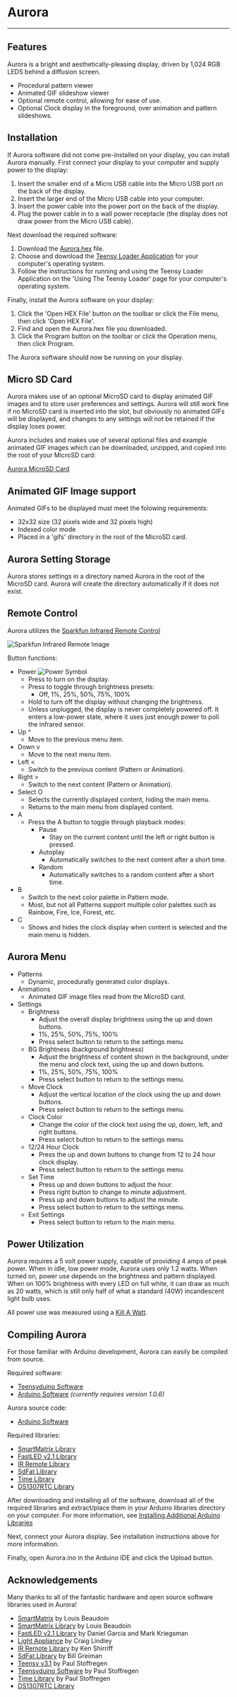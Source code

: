 Aurora
======
------

Features
--------

Aurora is a bright and aesthetically-pleasing display, driven by 1,024 RGB LEDS behind a diffusion screen.

* Procedural pattern viewer
* Animated GIF slideshow viewer
* Optional remote control, allowing for ease of use.
* Optional Clock display in the foreground, over animation and pattern slideshows.

Installation
------------

If Aurora software did not come pre-installed on your display, you can install Aurora manually.  First connect your display to your computer and supply power to the display:

1.  Insert the smaller end of a Micro USB cable into the Micro USB port on the back of the display.
2.  Insert the larger end of the Micro USB cable into your computer.
3.  Insert the power cable into the power port on the back of the display.
4.  Plug the power cable in to a wall power receptacle (the display does not draw power from the Micro USB cable).

Next download the required software:

1.  Download the [Aurora.hex] file.
2.  Choose and download the [Teensy Loader Application] for your computer's operating system.
3.  Follow the instructions for running and using the Teensy Loader Application on the 'Using The Teensy Loader' page for your computer's operating system.

Finally, install the Aurora software on your display:

1.  Click the 'Open HEX File' button on the toolbar or click the File menu, then click 'Open HEX File'.
2.  Find and open the Aurora.hex file you downloaded.
2.  Click the Program button on the toolbar or click the Operation menu, then click Program.

The Aurora software should now be running on your display. 

Micro SD Card
-------------

Aurora makes use of an optional MicroSD card to display animated GIF images and to store user preferences and settings.  Aurora will still work fine if no MicroSD card is inserted into the slot, but obviously no animated GIFs will be displayed, and changes to any settings will not be retained if the display loses power.

Aurora includes and makes use of several optional files and example animated GIF images which can be downloaded, unzipped, and copied into the root of your MicroSD card:

[Aurora MicroSD Card]

Animated GIF Image support
--------------------------

Animated GIFs to be displayed must meet the folowing requirements:

* 32x32 size (32 pixels wide and 32 pixels high)
* Indexed color mode
* Placed in a 'gifs' directory in the root of the MicroSD card.
 
Aurora Setting Storage
----------------------

Aurora stores settings in a directory named Aurora in the root of the MicroSD card. Aurora will create the directory automatically if it does not exist.

Remote Control
--------------

Aurora utilizes the [Sparkfun Infrared Remote Control]

![Sparkfun Infrared Remote Image]

Button functions:

* Power ![Power Symbol]
    * Press to turn on the display.
    * Press to toggle through brightness presets:
        * Off, 1%, 25%, 50%, 75%, 100%
    * Hold to turn off the display without changing the brightness.
    * Unless unplugged, the display is never completely powered off. It enters a low-power state, where it uses
       just enough power to poll the infrared sensor.
* Up ^
    * Move to the previous menu item.
* Down v
    * Move to the next menu item.
* Left <
    * Switch to the previous content (Pattern or Animation).
* Right >
    * Switch to the next content (Pattern or Animation).
* Select O
    * Selects the currently displayed content, hiding the main menu.
    * Returns to the main menu from displayed content.
* A
    * Press the A button to toggle through playback modes:
        * Pause
            * Stay on the current content until the left or right button is pressed.
        * Autoplay
            * Automatically switches to the next content after a short time.
        * Random
            * Automatically switches to a random content after a short time.
* B
    * Switch to the next color palette in Pattern mode.
    * Most, but not all Patterns support multiple color palettes such as Rainbow, Fire, Ice, Forest, etc.
* C
    * Shows and hides the clock display when content is selected and the main menu is hidden.

Aurora Menu
-----------

* Patterns
    * Dynamic, procedurally generated color displays.
* Animations
    * Animated GIF image files read from the MicroSD card.
* Settings
    * Brightness
        * Adjust the overall display brightness using the up and down buttons.
        * 1%, 25%, 50%, 75%, 100%
        * Press select button to return to the settings menu.
    * BG Brightness (background brightness)
        * Adjust the brightness of content shown in the background, under the menu and clock text, using the up and down buttons.
        * 1%, 25%, 50%, 75%, 100%
        * Press select button to return to the settings menu.
    * Move Clock
        * Adjust the vertical location of the clock using the up and down buttons.
        * Press select button to return to the settings menu.
    * Clock Color
        * Change the color of the clock text using the up, down, left, and right buttons.
        * Press select button to return to the settings menu.
    * 12/24 Hour Clock
        * Press the up and down buttons to change from 12 to 24 hour clock display.
        * Press select button to return to the settings menu.
    * Set Time
        * Press up and down buttons to adjust the hour.
        * Press right button to change to minute adjustment.
        * Press up and down buttons to adjust the minute.
        * Press select button to return to the settings menu.
    * Exit Settings
        * Press select button to return to the main menu.

Power Utilization
-----------------

Aurora requires a 5 volt power supply, capable of providing 4 amps of peak power.  When in idle, low power mode, Aurora uses only 1.2 watts.  When turned on, power use depends on the brightness and pattern displayed.  When on 100% brightness with every LED on full white, it can draw as much as 20 watts, which is still only half of what a standard (40W) incandescent light bulb uses.

All power use was measured using a [Kill A Watt].

Compiling Aurora
----------------

For those familiar with Arduino development, Aurora can easily be compiled from source.

Required software:

* [Teensyduino Software]
* [Arduino Software] *(currently requires version 1.0.6)*

Aurora source code:

* [Arduino Software]

Required libraries:

* [SmartMatrix Library]
* [FastLED v2.1 Library]
* [IR Remote Library]
* [SdFat Library]
* [Time Library]
* [DS1307RTC Library]

After downloading and installing all of the software, download all of the required libraries and extract/place them in your Arduino libraries directory on your computer.  For more information, see [Installing Additional Arduino Libraries]

Next, connect your Aurora display. See installation instructions above for more information.

Finally, open Aurora.ino in the Arduino IDE and click the Upload button.

Acknowledgements
----------------

Many thanks to all of the fantastic hardware and open source software libraries used in Aurora!

* [SmartMatrix] by Louis Beaudoin
* [SmartMatrix Library] by Louis Beaudoin
* [FastLED v2.1 Library] by Daniel Garcia and Mark Kriegsman
* [Light Appliance] by Craig Lindley
* [IR Remote Library] by Ken Shirriff
* [SdFat Library] by Bill Greiman
* [Teensy v3.1] by Paul Stoffregen
* [Teensyduino Software] by Paul Stoffregen
* [Time Library] by Paul Stoffregen
* [DS1307RTC Library]

[Aurora.hex]:https://raw.githubusercontent.com/pup05/aurora/master/bin/Aurora.hex
[Aurora MicroSD Card]:https://github.com/pup05/aurora/blob/master/sd/sd.zip 
[Teensy Loader Application]:https://www.pjrc.com/teensy/loader.html
[Teensyduino Software]:https://www.pjrc.com/teensy/td_download.html
[Arduino Software]:http://www.arduino.cc/en/Main/Software
[Installing Additional Arduino Libraries]:http://arduino.cc/en/Guide/Libraries
[SmartMatrix]:http://docs.pixelmatix.com/SmartMatrix/
[SmartMatrix Library]:https://github.com/pixelmatix/SmartMatrix
[SmartMatrix Library Documentation]:http://docs.pixelmatix.com/SmartMatrix/library.html
[FastLED v2.1 Library]:https://github.com/FastLED/FastLED/tree/FastLED2.1
[IR Remote Library]:https://github.com/shirriff/Arduino-IRremote
[SdFat Library]:https://github.com/greiman/SdFat/tree/master/SdFat
[Time Library]:https://github.com/PaulStoffregen/Time
[DS1307RTC Library]:https://www.pjrc.com/teensy/td_libs_DS1307RTC.html
[Teensy v3.1]:https://www.pjrc.com/teensy/index.html
[Light Appliance]:https://github.com/CraigLindley/LightAppliance
[Sparkfun Infrared Remote Control]:https://www.sparkfun.com/products/11759
[Sparkfun Infrared Remote Image]:https://cdn.sparkfun.com/r/92-92/assets/parts/7/9/8/6/11759-01.jpg
[Power Symbol]:http://upload.wikimedia.org/wikipedia/commons/thumb/b/b2/IEC5009_Standby_Symbol.svg/16px-IEC5009_Standby_Symbol.svg.png
[Kill A Watt]:http://www.p3international.com/products/p4400.html
